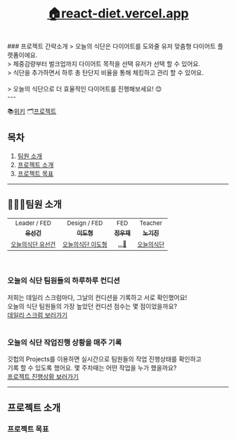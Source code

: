<h1 align='middle'><a href='https://react-diet.vercel.app'>🏠react-diet.vercel.app</a></h1>
<br/>
### 프로젝트 간략소개
> 오늘의 식단은 다이어트를 도와줄 유저 맞춤형 다이어트 플랫폼이에요. <br/>
> 체중감량부터 벌크업까지 다이어트 목적을 선택 유저가 선택 할 수 있어요. <br/>
> 식단을 추가하면서 하루 총 탄단지 비율을 통해 체킹하고 관리 할 수 있어요.<br/><br/>
> 오늘의 식단으로 더 효율적인 다이어트를 진행해보세요! 😊
<br/>
---

📚[위키](https://github.com/tjsrjs8282/react_diet/wiki)
🗂[프로젝트](https://github.com/tjsrjs8282/react_diet/projects)

## 목차

1. [팀원 소개](#팀원-소개)
2. [프로젝트 소개](#프로젝트-소개)  
3. [프로젝트 목표](#프로젝트-목표)


---

## 👨‍👨‍👧팀원 소개

<table>
  <tr>
  <td align="center">
  <sub>
    Leader / FED
  </sub>
  </td>
  <td align="center">
  <sub>
    Design / FED 
  </sub>
  </td>
  <td align="center">
  <sub>
    FED
  </sub>
  </td>
  <td align="center">
  <sub>
    Teacher
  </sub>
  </td>
  </tr>
  <tr>
    <td align="center"><a href="https://github.com/tjsrjs8282"><sub><b>유선건</b></sub></a><br /></td>
    <td align="center"><a href="https://github.com/Shape2ee"><sub><b>이도형</b></sub></a><br /></td>
    <td align="center"><a href="https://github.com/dog2789"><sub><b>정우재</b></sub></a><br /></td>
    <td align="center"><a href="https://github.com/soomgo-chloe"><sub><b>노기진</b></sub></a><br /></td>
  </tr>
      <tr>
  <td align="center">
    <sub>
    <a href="#">오늘의식단 유선건</a></sub>
  </td>
  <td align="center">
    <sub>
    <a href="#">오늘의식단 이도형</a></sub>
  </td>
  <td align="center">
    <sub>
    <a href="">...👻</a></sub>
  </td>
  <td align="center">
    <sub>
    <a href="#">오늘의식단 </a></sub>
  </td>
  </tr>
</table>
<br/>

### 오늘의 식단 팀원들의 하루하루 컨디션
저희는 데일리 스크럼마다, 그날의 컨디션을 기록하고 서로 확인했어요!<br/>
오늘의 식단 팀원들의 가장 높았던 컨디션 점수는 몇 점이었을까요? <br/>
<a href='/tjsrjs8282/react_diet/wiki/데일리-스크럼-모음집'>데일리 스크럼 보러가기</a>
<br/><br/>

### 오늘의 식단 작업진행 상황을 매주 기록
깃헙의 Projects를 이용하면 실시간으로 팀원들의 작업 진행상태를 확인하고<br/>
기록 할 수 있도록 했어요. 몇 주차때는 어떤 작업을 누가 했을까요?<br/>
<a href='/tjsrjs8282/react_diet/projects?query=is%3Aopen'>프로젝트 진행상황 보러가기</a>
<br/>

---

## 프로젝트 소개

### 프로젝트 목표
